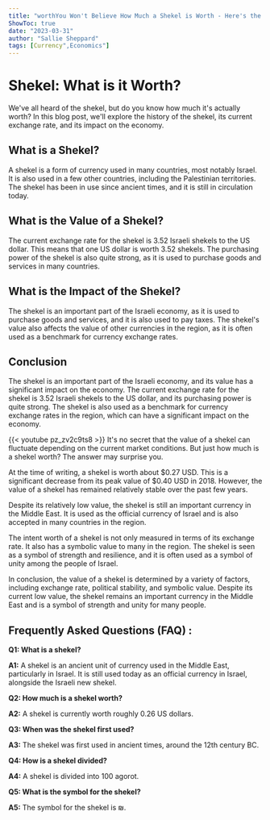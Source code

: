 ```yaml
---
title: "worthYou Won't Believe How Much a Shekel is Worth - Here's the Answer!"
ShowToc: true 
date: "2023-03-31"
author: "Sallie Sheppard" 
tags: [Currency",Economics"]
---
```

# Shekel: What is it Worth?

We've all heard of the shekel, but do you know how much it's actually worth? In this blog post, we'll explore the history of the shekel, its current exchange rate, and its impact on the economy.

## What is a Shekel?

A shekel is a form of currency used in many countries, most notably Israel. It is also used in a few other countries, including the Palestinian territories. The shekel has been in use since ancient times, and it is still in circulation today.

## What is the Value of a Shekel?

The current exchange rate for the shekel is 3.52 Israeli shekels to the US dollar. This means that one US dollar is worth 3.52 shekels. The purchasing power of the shekel is also quite strong, as it is used to purchase goods and services in many countries.

## What is the Impact of the Shekel?

The shekel is an important part of the Israeli economy, as it is used to purchase goods and services, and it is also used to pay taxes. The shekel's value also affects the value of other currencies in the region, as it is often used as a benchmark for currency exchange rates.

## Conclusion

The shekel is an important part of the Israeli economy, and its value has a significant impact on the economy. The current exchange rate for the shekel is 3.52 Israeli shekels to the US dollar, and its purchasing power is quite strong. The shekel is also used as a benchmark for currency exchange rates in the region, which can have a significant impact on the economy.

{{< youtube pz_zv2c9ts8 >}} 
It's no secret that the value of a shekel can fluctuate depending on the current market conditions. But just how much is a shekel worth? The answer may surprise you.

At the time of writing, a shekel is worth about $0.27 USD. This is a significant decrease from its peak value of $0.40 USD in 2018. However, the value of a shekel has remained relatively stable over the past few years.

Despite its relatively low value, the shekel is still an important currency in the Middle East. It is used as the official currency of Israel and is also accepted in many countries in the region.

The intent worth of a shekel is not only measured in terms of its exchange rate. It also has a symbolic value to many in the region. The shekel is seen as a symbol of strength and resilience, and it is often used as a symbol of unity among the people of Israel.

In conclusion, the value of a shekel is determined by a variety of factors, including exchange rate, political stability, and symbolic value. Despite its current low value, the shekel remains an important currency in the Middle East and is a symbol of strength and unity for many people.

## Frequently Asked Questions (FAQ) :
**Q1: What is a shekel?**

**A1:** A shekel is an ancient unit of currency used in the Middle East, particularly in Israel. It is still used today as an official currency in Israel, alongside the Israeli new shekel.

**Q2: How much is a shekel worth?**

**A2:** A shekel is currently worth roughly 0.26 US dollars.

**Q3: When was the shekel first used?**

**A3:** The shekel was first used in ancient times, around the 12th century BC.

**Q4: How is a shekel divided?**

**A4:** A shekel is divided into 100 agorot.

**Q5: What is the symbol for the shekel?**

**A5:** The symbol for the shekel is ₪.





